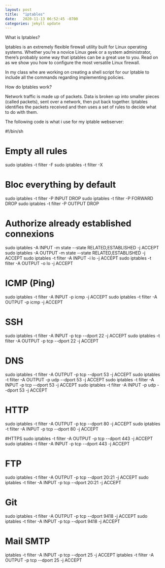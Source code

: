 ```yaml
---
layout: post
title:  "iptables"
date:   2020-11-13 06:52:45 -0700
categories: jekyll update
---
```

What is Iptables? <p>
Iptables is an extremely flexible firewall utility built for Linux operating systems. Whether you’re a novice Linux geek or a system administrator, there’s probably some way that iptables can be a great use to you. Read on as we show you how to configure the most versatile Linux firewall.
<p>
In my class whe are working on creating a shell script for our Iptable to include all the commands regarding implementing policies. <p>
How do Iptables work? <p>
Network traffic is made up of packets. Data is broken up into smaller pieces (called packets), sent over a network, then put back together. Iptables identifies the packets received and then uses a set of rules to decide what to do with them. <p>
     The following code is what i use for my iptable webserver: <p>
     #!/bin/sh

# Empty all rules
sudo iptables -t filter -F
sudo iptables -t filter -X

# Bloc everything by default
sudo iptables -t filter -P INPUT DROP
sudo iptables -t filter -P FORWARD DROP
sudo iptables -t filter -P OUTPUT DROP

# Authorize already established connexions
sudo iptables -A INPUT -m state --state RELATED,ESTABLISHED -j ACCEPT
sudo iptables -A OUTPUT -m state --state RELATED,ESTABLISHED -j ACCEPT
sudo iptables -t filter -A INPUT -i lo -j ACCEPT
sudo iptables -t filter -A OUTPUT -o lo -j ACCEPT

# ICMP (Ping)
sudo iptables -t filter -A INPUT -p icmp -j ACCEPT
sudo iptables -t filter -A OUTPUT -p icmp -j ACCEPT

# SSH
sudo iptables -t filter -A INPUT -p tcp --dport 22 -j ACCEPT
sudo iptables -t filter -A OUTPUT -p tcp --dport 22 -j ACCEPT

# DNS
sudo iptables -t filter -A OUTPUT -p tcp --dport 53 -j ACCEPT
sudo iptables -t filter -A OUTPUT -p udp --dport 53 -j ACCEPT
sudo iptables -t filter -A INPUT -p tcp --dport 53 -j ACCEPT
sudo iptables -t filter -A INPUT -p udp --dport 53 -j ACCEPT

# HTTP
sudo iptables -t filter -A OUTPUT -p tcp --dport 80 -j ACCEPT
sudo iptables -t filter -A INPUT -p tcp --dport 80 -j ACCEPT

#HTTPS
sudo iptables -t filter -A OUTPUT -p tcp --dport 443 -j ACCEPT
sudo iptables -t filter -A INPUT -p tcp --dport 443 -j ACCEPT

# FTP
sudo iptables -t filter -A OUTPUT -p tcp --dport 20:21 -j ACCEPT
sudo iptables -t filter -A INPUT -p tcp --dport 20:21 -j ACCEPT

# Git
sudo iptables -t filter -A OUTPUT -p tcp --dport 9418 -j ACCEPT
sudo iptables -t filter -A INPUT -p tcp --dport 9418 -j ACCEPT

# Mail SMTP
iptables -t filter -A INPUT -p tcp --dport 25 -j ACCEPT
iptables -t filter -A OUTPUT -p tcp --dport 25 -j ACCEPT
